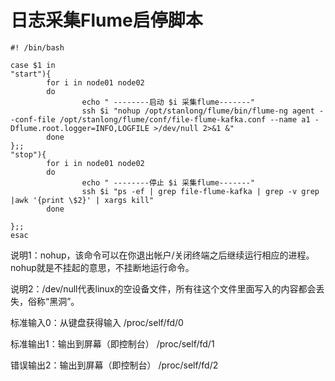# 日志采集Flume启停脚本

```shell
#! /bin/bash

case $1 in
"start"){
        for i in node01 node02
        do
                echo " --------启动 $i 采集flume-------"
                ssh $i "nohup /opt/stanlong/flume/bin/flume-ng agent --conf-file /opt/stanlong/flume/conf/file-flume-kafka.conf --name a1 -Dflume.root.logger=INFO,LOGFILE >/dev/null 2>&1 &"
        done
};;
"stop"){
        for i in node01 node02
        do
                echo " --------停止 $i 采集flume-------"
                ssh $i "ps -ef | grep file-flume-kafka | grep -v grep |awk '{print \$2}' | xargs kill"
        done

};;
esac
```

说明1：nohup，该命令可以在你退出帐户/关闭终端之后继续运行相应的进程。nohup就是不挂起的意思，不挂断地运行命令。

说明2：/dev/null代表linux的空设备文件，所有往这个文件里面写入的内容都会丢失，俗称“黑洞”。

标准输入0：从键盘获得输入 /proc/self/fd/0 

标准输出1：输出到屏幕（即控制台） /proc/self/fd/1 

错误输出2：输出到屏幕（即控制台） /proc/self/fd/2